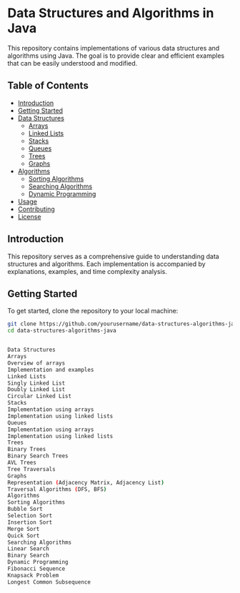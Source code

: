 # Data Structures and Algorithms in Java

This repository contains implementations of various data structures and algorithms using Java. The goal is to provide clear and efficient examples that can be easily understood and modified.

## Table of Contents

- [Introduction](#introduction)
- [Getting Started](#getting-started)
- [Data Structures](#data-structures)
  - [Arrays](#arrays)
  - [Linked Lists](#linked-lists)
  - [Stacks](#stacks)
  - [Queues](#queues)
  - [Trees](#trees)
  - [Graphs](#graphs)
- [Algorithms](#algorithms)
  - [Sorting Algorithms](#sorting-algorithms)
  - [Searching Algorithms](#searching-algorithms)
  - [Dynamic Programming](#dynamic-programming)
- [Usage](#usage)
- [Contributing](#contributing)
- [License](#license)

## Introduction

This repository serves as a comprehensive guide to understanding data structures and algorithms. Each implementation is accompanied by explanations, examples, and time complexity analysis.

## Getting Started

To get started, clone the repository to your local machine:

```bash
git clone https://github.com/yourusername/data-structures-algorithms-java.git
cd data-structures-algorithms-java


Data Structures
Arrays
Overview of arrays
Implementation and examples
Linked Lists
Singly Linked List
Doubly Linked List
Circular Linked List
Stacks
Implementation using arrays
Implementation using linked lists
Queues
Implementation using arrays
Implementation using linked lists
Trees
Binary Trees
Binary Search Trees
AVL Trees
Tree Traversals
Graphs
Representation (Adjacency Matrix, Adjacency List)
Traversal Algorithms (DFS, BFS)
Algorithms
Sorting Algorithms
Bubble Sort
Selection Sort
Insertion Sort
Merge Sort
Quick Sort
Searching Algorithms
Linear Search
Binary Search
Dynamic Programming
Fibonacci Sequence
Knapsack Problem
Longest Common Subsequence
